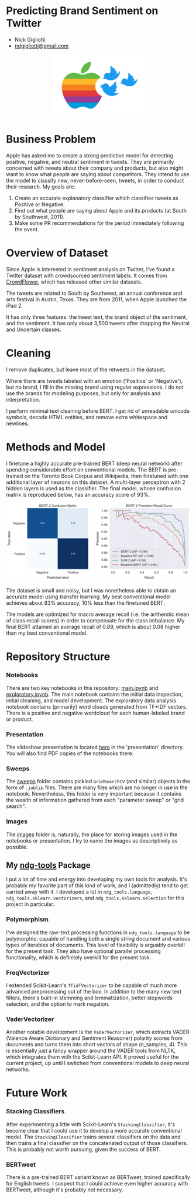 # Predicting Brand Sentiment on Twitter

- Nick Gigliotti
- [ndgigliotti@gmail.com](ndgigliotti@gmail.com)

<div align="center"><img src="images/hitchcock.png", width=250></div>

# Business Problem

Apple has asked me to create a strong predictive model for detecting positive, negative, and neutral sentiment in tweets. They are primarily concerned with tweets about their company and products, but also might want to know what people are saying about competitors. They intend to use the model to classify new, never-before-seen, tweets, in order to conduct their research. My goals are:

1. Create an accurate explanatory classifier which classifies tweets as Positive or Negative.
2. Find out what people are saying about Apple and its products (at South by Southwest, 2011).
3. Make some PR recommendations for the period immediately following the event.

# Overview of Dataset

Since Apple is interested in sentiment analysis on Twitter, I've found a Twitter dataset with crowdsourced sentiment labels. It comes from [CrowdFlower](https://data.world/crowdflower), which has released other similar datasets.

The tweets are related to South by Southwest, an annual conference and arts festival in Austin, Texas. They are from 2011, when Apple launched the iPad 2.

It has only three features: the tweet text, the brand object of the sentiment, and the sentiment. It has only about 3,500 tweets after dropping the Neutral and Uncertain classes.

# Cleaning

I remove duplicates, but leave most of the retweets in the dataset.

Where there are tweets labeled with an emotion ('Positive' or 'Negative'), but no brand, I fill in the missing brand using regular expressions. I do not use the brands for modeling purposes, but only for analysis and interpretation.

I perform minimal text cleaning before BERT. I get rid of unreadable unicode symbols, decode HTML entities, and remove extra whitespace and newlines.

# Methods and Model

I finetune a highly accurate pre-trained BERT (deep neural network) after spending considerable effort on conventional models. The BERT is pre-trained on the Toronto Book Corpus and Wikipedia, then finetuned with one additional layer of neurons on this dataset. A multi-layer perceptron with 2 hidden layers is used as the classifier. The final model, whose confusion matrix is reproduced below, has an accuracy score of 93%.

<div align="center"><img src="images\bert_2_diagnostics.svg"></div>
 
The dataset is small and noisy, but I was nonetheless able to obtain an accurate model using transfer learning. My best conventional model achieves about 83% accuracy, 10% less than the finetuned BERT.

The models are optimized for macro average recall (i.e. the arithemtic mean of class recall scores) in order to compensate for the class imbalance. My final BERT attained an average recall of 0.89, which is about 0.08 higher than my best conventional model.

# Repository Structure

### Notebooks

There are two key notebooks in this repository: [main.ipynb](main.ipynb) and [exploratory.ipynb](exploratory.ipynb). The main notebook contains the initial data inspection, initial cleaning, and model development. The exploratory data analysis notebook contains (primarily) word clouds generated from TF\*IDF vectors. There is a positive and negative wordcloud for each human-labeled brand or product.

### Presentation

The slideshow presentation is located [here](/presentation) in the 'presentation' directory. You will also find PDF copies of the notebooks there.


### Sweeps

The [sweeps](sweeps) folder contains pickled `GridSearchCV` (and similar) objects in the form of `.joblib` files. There are many files which are no longer in use in the notebook. Nevertheless, this folder is very important because it contains the wealth of information gathered from each "parameter sweep" or "grid search".

### Images

The [images](images) folder is, naturally, the place for storing images used in the notebooks or presentation. I try to name the images as descriptively as possible.

## My [ndg-tools](https://github.com/ndgigliotti/ndg-tools) Package

I put a lot of time and energy into developing my own tools for analysis. It's probably my favorite part of this kind of work, and I (admittedly) tend to get carried away with it. I developed a lot in `ndg_tools.language`, `ndg_tools.sklearn.vectorizers`, and `ndg_tools.sklearn.selection` for this project in particular.

### Polymorphism

I've designed the raw-text processing functions in `ndg_tools.language` to be polymorphic: capable of handling both a single string document and various types of iterables of documents. This level of flexibility is arguably overkill for the present task. They also have optional parallel processing functionality, which is definitely overkill for the present task.

### FreqVectorizer

I extended Scikit-Learn's `TfidfVectorizer` to be capable of much more advanced preprocessing out of the box. In addition to the many new text filters, there's built-in stemming and lemmatization, better stopwords selection, and the option to mark negation.


### VaderVectorizer

Another notable development is the `VaderVectorizer`, which extracts VADER (Valence Aware Dictionary and Sentiment Reasoner) polarity scores from documents and turns them into short vectors of shape (n_samples, 4). This is essentially just a fancy wrapper around the VADER tools from NLTK, which integrates them with the Scikit-Learn API. It proved useful for the current project, up until I switched from conventional models to deep neural networks.

# Future Work

### Stacking Classifiers

After experimenting a little with Scikit-Learn's `StackingClassifier`, it's become clear that I could use it to develop a more accurate conventional model. The `StackingClassifier` trains several classifiers on the data and then trains a final classifier on the concatenated output of those classifiers. This is probably not worth pursuing, given the success of BERT.

### BERTweet

There is a pre-trained BERT variant known as BERTweet, trained specifically for English tweets. I suspect that I could achieve even higher accuracy with BERTweet, although it's probably not necessary.


